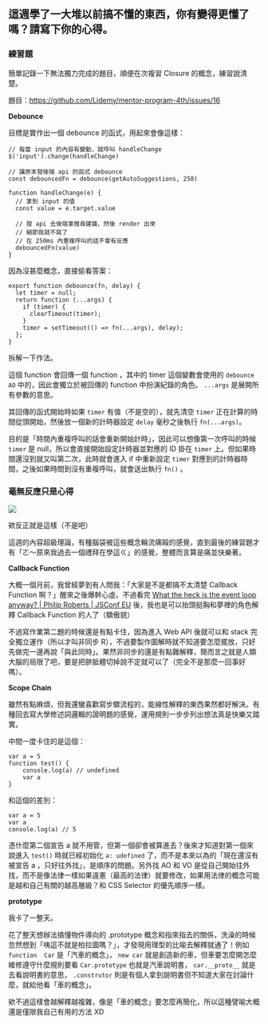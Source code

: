 ## 這週學了一大堆以前搞不懂的東西，你有變得更懂了嗎？請寫下你的心得。


### 練習題

簡單記錄一下無法獨力完成的題目，順便在次複習 Closure 的概念，練習說清楚。

題目：https://github.com/Lidemy/mentor-program-4th/issues/16

**Debounce**

目標是實作出一個 debounce 的函式，用起來會像這樣：

```
// 每當 input 的內容有變動，就呼叫 handleChange
$('input').change(handleChange)

// 讓原本發後端 api 的函式 debounce
const debouncedFn = debounce(getAutoSuggestions, 250)

function handleChange(e) {
  // 拿到 input 的值
  const value = e.target.value

  // 發 api 去後端拿搜尋建議，然後 render 出來
  // 細節我就不寫了
  // 在 250ms 內重複呼叫的話不會有反應
  debouncedFn(value)
}
```

因為沒甚麼概念，直接偷看答案：

```
export function debounce(fn, delay) {
  let timer = null;
  return function (...args) {
    if (timer) {
      clearTimeout(timer);
    }
    timer = setTimeout(() => fn(...args), delay);
  };
}
```

拆解一下作法。

這個 function 會回傳一個 function ，其中的 timer 這個變數會使用的 `debounce AO` 中的，因此會獨立於被回傳的 function 中扮演紀錄的角色。 `...args` 是展開所有參數的意思。

其回傳的函式開始時如果 `timer` 有值（不是空的），就先清空 `timer` 正在計算的時間從頭開始，然後放一個新的計時器設定 `delay` 毫秒之後執行 `fn(...args)`。

目的是「時間內重複呼叫的話會重新開始計時」，因此可以想像第一次呼叫的時候 `timer` 是 null，所以會直接開始設定計時器並對應的 ID 掛在 `timer` 上。但如果時間還沒到就又叫第二次，此時就會進入 if 中重新設定 `timer` 對應到的計時器時間，之後如果時間到沒有重複呼叫，就會送出執行 `fn()` 。

### 毫無反應只是心得

![](https://i.ibb.co/bdnRfdN/1603349989984.png)

欸反正就是這樣（不是吧）

這週的內容超級理論，有種腦袋被這些概念輪流痛毆的感覺，直到最後的練習題才有「ㄛ～原來我過去一個禮拜在學這ㄍ」的感覺，整體而言算是痛並快樂著。


**Callback Function**

大概一個月前，我曾經夢到有人問我：「大家是不是都搞不太清楚 Callback Function 啊？」醒來之後爆幹心虛。不過看完 [What the heck is the event loop anyway? | Philip Roberts | JSConf EU](https://www.youtube.com/watch?v=8aGhZQkoFbQ) 後，我也是可以抬頭挺胸和夢裡的角色解釋 Callback Function 的人了（驕傲貌）

不過寫作業第二題的時候還是有點卡住，因為進入 Web API 後就可以和 stack 完全獨立運作（所以才叫非同步 R），不過要製作圖解時就不知道要怎麼擺放，只好先做完一邊再說「與此同時」。果然非同步的還是有點難解釋，簡而言之就是人類大腦的局限了吧，要是把胼胝體切掉說不定就可以了（完全不是那麼一回事好嗎）。


**Scope Chain**

雖然有點麻煩，但我還蠻喜歡寫步驟流程的，能線性解釋的東西果然都好解決。有種回去寫大學修述詞邏輯的證明題的感覺，運用規則一步步列出想法真是快樂又踏實。

中間一度卡住的是這個：

```
var a = 5
function test() {
	console.log(a) // undefined
	var a
}
```

和這個的差別：

```
var a = 5
var a
console.log(a) // 5
```

憑什麼第二個宣告 a 就不用管，但第一個卻會被算進去？後來才知道對第一個來說進入 `test()` 時就已經初始化 `a: udefined` 了，而不是本來以為的「現在還沒有被宣告 a ，只好往外找」，是順序的問題。另外找 AO 和 VO 是從自己開始往外找，而不是像法律一樣如果違憲（最高的法律）就要修改，如果用法律的概念可能是越和自己有關的越高層級？和 CSS Selector 的優先順序一樣。

**prototype**

我卡了一整天。

花了整天想辦法搞懂物件導向的 .prototype 概念和指來指去的關係，洗澡的時候忽然想到「咦這不就是柏拉圖嗎？」，才發現用理型的比喻去解釋就通了！例如 `function  Car` 是「汽車的概念」， `new car` 就是創造新的車，但車要怎麼開怎麼維修遵守什麼規則要看 `Car.prototype` 也就是汽車說明書， `car.__proto__` 就是去看說明書的意思， `.construtor` 則是有個人拿到說明書但不知道大家在討論什麼，就給他看「車的概念」。

欸不過這樣會越解釋越複雜，像是「車的概念」要怎麼再簡化，所以這種譬喻大概還是僅限我自己有用的方法 XD
